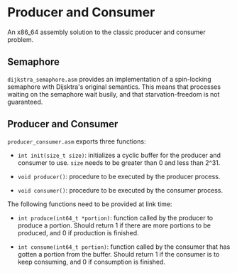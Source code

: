 # Producer and Consumer

An x86\_64 assembly solution to the classic producer and consumer problem.

## Semaphore

`dijkstra_semaphore.asm` provides an implementation of a spin-locking semaphore
with Dijsktra's original semantics. This means that processes waiting on the
semaphore wait busily, and that starvation-freedom is not guaranteed.

## Producer and Consumer

`producer_consumer.asm` exports three functions:

* `int init(size_t size)`: initializes a cyclic buffer for the producer and
  consumer to use. `size` needs to be greater than 0 and less than 2^31.

* `void producer()`: procedure to be executed by the producer process.

* `void consumer()`: procedure to be executed by the consumer process.

The following functions need to be provided at link time:

* `int produce(int64_t *portion)`: function called by the producer to produce a
  portion. Should return 1 if there are more portions to be produced, and 0 if
  production is finished.

* `int consume(int64_t portion)`: function called by the consumer that has
  gotten a portion from the buffer. Should return 1 if the consumer is to keep
  consuming, and 0 if consumption is finished.
